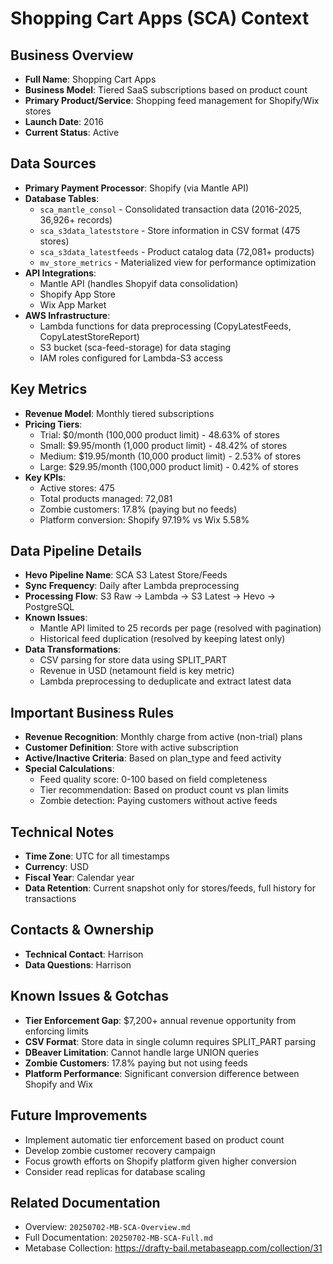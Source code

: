 # Shopping Cart Apps (SCA) Context

## Business Overview
- **Full Name**: Shopping Cart Apps
- **Business Model**: Tiered SaaS subscriptions based on product count
- **Primary Product/Service**: Shopping feed management for Shopify/Wix stores
- **Launch Date**: 2016
- **Current Status**: Active

## Data Sources
- **Primary Payment Processor**: Shopify (via Mantle API)
- **Database Tables**: 
  - `sca_mantle_consol` - Consolidated transaction data (2016-2025, 36,926+ records)
  - `sca_s3data_lateststore` - Store information in CSV format (475 stores)
  - `sca_s3data_latestfeeds` - Product catalog data (72,081+ products)
  - `mv_store_metrics` - Materialized view for performance optimization
- **API Integrations**: 
  - Mantle API (handles Shopyif data consolidation)
  - Shopify App Store
  - Wix App Market
- **AWS Infrastructure**:
  - Lambda functions for data preprocessing (CopyLatestFeeds, CopyLatestStoreReport)
  - S3 bucket (sca-feed-storage) for data staging
  - IAM roles configured for Lambda-S3 access

## Key Metrics
- **Revenue Model**: Monthly tiered subscriptions
- **Pricing Tiers**: 
  - Trial: $0/month (100,000 product limit) - 48.63% of stores
  - Small: $9.95/month (1,000 product limit) - 48.42% of stores
  - Medium: $19.95/month (10,000 product limit) - 2.53% of stores
  - Large: $29.95/month (100,000 product limit) - 0.42% of stores
- **Key KPIs**: 
  - Active stores: 475
  - Total products managed: 72,081
  - Zombie customers: 17.8% (paying but no feeds)
  - Platform conversion: Shopify 97.19% vs Wix 5.58%

## Data Pipeline Details
- **Hevo Pipeline Name**: SCA S3 Latest Store/Feeds
- **Sync Frequency**: Daily after Lambda preprocessing
- **Processing Flow**: S3 Raw → Lambda → S3 Latest → Hevo → PostgreSQL
- **Known Issues**: 
  - Mantle API limited to 25 records per page (resolved with pagination)
  - Historical feed duplication (resolved by keeping latest only)
- **Data Transformations**: 
  - CSV parsing for store data using SPLIT_PART
  - Revenue in USD (netamount field is key metric)
  - Lambda preprocessing to deduplicate and extract latest data

## Important Business Rules
- **Revenue Recognition**: Monthly charge from active (non-trial) plans
- **Customer Definition**: Store with active subscription
- **Active/Inactive Criteria**: Based on plan_type and feed activity
- **Special Calculations**: 
  - Feed quality score: 0-100 based on field completeness
  - Tier recommendation: Based on product count vs plan limits
  - Zombie detection: Paying customers without active feeds

## Technical Notes
- **Time Zone**: UTC for all timestamps
- **Currency**: USD
- **Fiscal Year**: Calendar year
- **Data Retention**: Current snapshot only for stores/feeds, full history for transactions

## Contacts & Ownership
- **Technical Contact**: Harrison
- **Data Questions**: Harrison

## Known Issues & Gotchas
- **Tier Enforcement Gap**: $7,200+ annual revenue opportunity from enforcing limits
- **CSV Format**: Store data in single column requires SPLIT_PART parsing
- **DBeaver Limitation**: Cannot handle large UNION queries
- **Zombie Customers**: 17.8% paying but not using feeds
- **Platform Performance**: Significant conversion difference between Shopify and Wix

## Future Improvements
- Implement automatic tier enforcement based on product count
- Develop zombie customer recovery campaign
- Focus growth efforts on Shopify platform given higher conversion
- Consider read replicas for database scaling

## Related Documentation
- Overview: `20250702-MB-SCA-Overview.md`
- Full Documentation: `20250702-MB-SCA-Full.md`
- Metabase Collection: https://drafty-bail.metabaseapp.com/collection/31